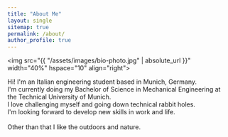 ```yaml
---
title: "About Me"
layout: single
sitemap: true
permalink: /about/
author_profile: true
---
```


<img src="{{ "/assets/images/bio-photo.jpg" | absolute_url }}" width="40%" hspace="10" align="right">

Hi! I'm an Italian engineering student based in Munich, Germany.<br>
I'm currently doing my Bachelor of Science in Mechanical Engineering at the Technical University of Munich.<br>
I love challenging myself and going down technical rabbit holes.<br>
I'm looking forward to develop new skills in work and life.<br><br>
Other than that I like the outdoors and nature.
